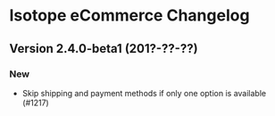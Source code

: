 Isotope eCommerce Changelog
===========================


Version 2.4.0-beta1 (201?-??-??)
--------------------------------

### New

- Skip shipping and payment methods if only one option is available (#1217)
